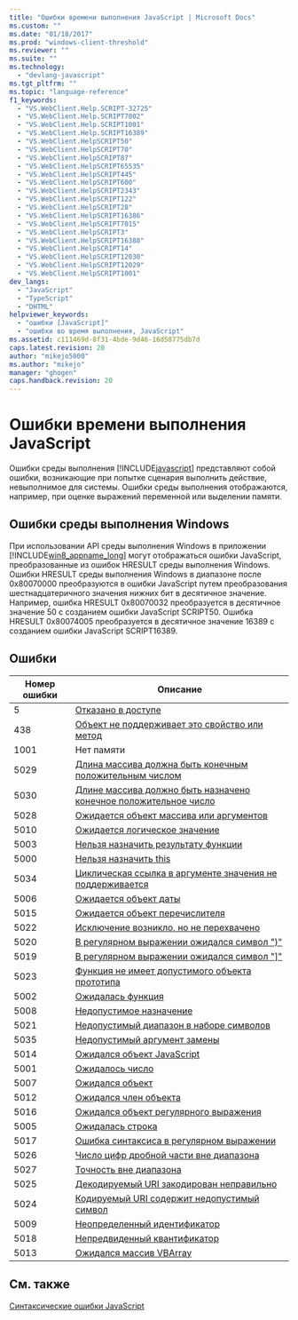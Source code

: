 ```yaml
---
title: "Ошибки времени выполнения JavaScript | Microsoft Docs"
ms.custom: ""
ms.date: "01/18/2017"
ms.prod: "windows-client-threshold"
ms.reviewer: ""
ms.suite: ""
ms.technology: 
  - "devlang-javascript"
ms.tgt_pltfrm: ""
ms.topic: "language-reference"
f1_keywords: 
  - "VS.WebClient.Help.SCRIPT-32725"
  - "VS.WebClient.Help.SCRIPT7002"
  - "VS.WebClient.Help.SCRIPT1001"
  - "VS.WebClient.Help.SCRIPT16389"
  - "VS.WebClient.HelpSCRIPT50"
  - "VS.WebClient.HelpSCRIPT70"
  - "VS.WebClient.HelpSCRIPT87"
  - "VS.WebClient.HelpSCRIPT65535"
  - "VS.WebClient.HelpSCRIPT445"
  - "VS.WebClient.HelpSCRIPT600"
  - "VS.WebClient.HelpSCRIPT2343"
  - "VS.WebClient.HelpSCRIPT122"
  - "VS.WebClient.HelpSCRIPT28"
  - "VS.WebClient.HelpSCRIPT16386"
  - "VS.WebClient.HelpSCRIPT7015"
  - "VS.WebClient.HelpSCRIPT3"
  - "VS.WebClient.HelpSCRIPT16388"
  - "VS.WebClient.HelpSCRIPT14"
  - "VS.WebClient.HelpSCRIPT12030"
  - "VS.WebClient.HelpSCRIPT12029"
  - "VS.WebClient.HelpSCRIPT1001"
dev_langs: 
  - "JavaScript"
  - "TypeScript"
  - "DHTML"
helpviewer_keywords: 
  - "ошибки [JavaScript]"
  - "ошибки во время выполнения, JavaScript"
ms.assetid: c111469d-8f31-4bde-9d46-16d58775db7d
caps.latest.revision: 20
author: "mikejo5000"
ms.author: "mikejo"
manager: "ghogen"
caps.handback.revision: 20
---
```

# Ошибки времени выполнения JavaScript
Ошибки среды выполнения [!INCLUDE[javascript](../../javascript/includes/javascript-md.md)] представляют собой ошибки, возникающие при попытке сценария выполнить действие, невыполнимое для системы. Ошибки среды выполнения отображаются, например, при оценке выражений переменной или выделении памяти.  
  
## Ошибки среды выполнения Windows  
 При использовании API среды выполнения Windows в приложении [!INCLUDE[win8_appname_long](../../javascript/includes/win8-appname-long-md.md)] могут отображаться ошибки JavaScript, преобразованные из ошибок HRESULT среды выполнения Windows. Ошибки HRESULT среды выполнения Windows в диапазоне после 0x80070000 преобразуются в ошибки JavaScript путем преобразования шестнадцатеричного значения нижних бит в десятичное значение. Например, ошибка HRESULT 0x80070032 преобразуется в десятичное значение 50 с созданием ошибки JavaScript SCRIPT50. Ошибка HRESULT 0x80074005 преобразуется в десятичное значение 16389 с созданием ошибки JavaScript SCRIPT16389.  
  
## Ошибки  
  
|Номер ошибки|Описание|  
|------------------|--------------|  
|5|[Отказано в доступе](../../javascript/misc/access-is-denied.md)|  
|438|[Объект не поддерживает это свойство или метод](../../javascript/misc/object-doesn-t-support-this-property-or-method.md)|  
|1001|Нет памяти|  
|5029|[Длина массива должна быть конечным положительным числом](../../javascript/misc/array-length-must-be-a-finite-positive-integer.md)|  
|5030|[Длине массива должно быть назначено конечное положительное число](../../javascript/misc/array-length-must-be-assigned-a-finite-positive-number.md)|  
|5028|[Ожидается объект массива или аргументов](../../javascript/misc/array-or-arguments-object-expected.md)|  
|5010|[Ожидается логическое значение](../../javascript/misc/boolean-expected.md)|  
|5003|[Нельзя назначить результату функции](../../javascript/misc/cannot-assign-to-a-function-result.md)|  
|5000|[Нельзя назначить this](../../javascript/misc/cannot-assign-to-this.md)|  
|5034|[Циклическая ссылка в аргументе значения не поддерживается](../../javascript/misc/circular-reference-in-value-argument-not-supported.md)|  
|5006|[Ожидается объект даты](../../javascript/misc/date-object-expected.md)|  
|5015|[Ожидается объект перечислителя](../../javascript/misc/enumerator-object-expected.md)|  
|5022|[Исключение возникло, но не перехвачено](../../javascript/misc/exception-thrown-and-not-caught.md)|  
|5020|[В регулярном выражении ожидался символ "\)"](../../javascript/misc/expected-right-parenthesis-in-regular-expression-javascript.md)|  
|5019|[В регулярном выражении ожидался символ "&#93;"](../../javascript/misc/expected-right-square-bracket-in-regular-expression-javascript.md)|  
|5023|[Функция не имеет допустимого объекта прототипа](../../javascript/misc/function-does-not-have-a-valid-prototype-object.md)|  
|5002|[Ожидалась функция](../../javascript/misc/function-expected.md)|  
|5008|[Недопустимое назначение](../../javascript/misc/illegal-assignment-javascript.md)|  
|5021|[Недопустимый диапазон в наборе символов](../../javascript/misc/invalid-range-in-character-set-javascript.md)|  
|5035|[Недопустимый аргумент замены](../../javascript/misc/invalid-replacer-argument.md)|  
|5014|[Ожидался объект JavaScript](../../javascript/misc/javascript-object-expected.md)|  
|5001|[Ожидалось число](../../javascript/misc/number-expected.md)|  
|5007|[Ожидался объект](../../javascript/misc/object-expected.md)|  
|5012|[Ожидался член объекта](../../javascript/misc/object-member-expected.md)|  
|5016|[Ожидался объект регулярного выражения](../../javascript/misc/regular-expression-object-expected.md)|  
|5005|[Ожидалась строка](../../javascript/misc/string-expected.md)|  
|5017|[Ошибка синтаксиса в регулярном выражении](../../javascript/misc/syntax-error-in-regular-expression-javascript.md)|  
|5026|[Число цифр дробной части вне диапазона](../../javascript/misc/the-number-of-fractional-digits-is-out-of-range.md)|  
|5027|[Точность вне диапазона](../../javascript/misc/the-precision-is-out-of-range.md)|  
|5025|[Декодируемый URI закодирован неправильно](../../javascript/misc/the-uri-to-be-decoded-is-not-a-valid-encoding.md)|  
|5024|[Кодируемый URI содержит недопустимый символ](../../javascript/misc/the-uri-to-be-encoded-contains-an-invalid-character.md)|  
|5009|[Неопределенный идентификатор](../../javascript/misc/undefined-identifier.md)|  
|5018|[Непредвиденный квантификатор](../../javascript/misc/unexpected-quantifier-javascript.md)|  
|5013|[Ожидался массив VBArray](../../javascript/misc/vbarray-expected.md)|  
  
## См. также  
 [Синтаксические ошибки JavaScript](../../javascript/reference/javascript-syntax-errors.md)